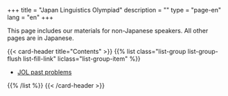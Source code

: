 +++
title = "Japan Linguistics Olympiad"
description = ""
type = "page-en"
lang = "en"
+++

This page includes our materials for non-Japanese speakers. All other pages are in Japanese.

{{< card-header title="Contents" >}}
{{% list class="list-group list-group-flush list-fill-link" liclass="list-group-item" %}}

- [JOL past problems](#past-problems)

{{% /list %}}
{{< /card-header >}}

<style>
    #heading-breadcrumbs{
        background-image: url("../img/texture-green.png");
    }
</style>
